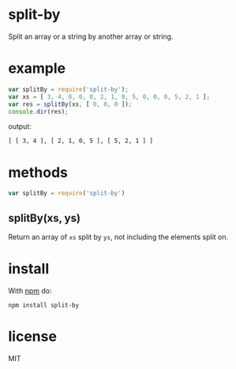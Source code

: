 split-by
========

Split an array or a string by another array or string.

example
=======

``` js
var splitBy = require('split-by');
var xs = [ 3, 4, 0, 0, 0, 2, 1, 0, 5, 0, 0, 0, 5, 2, 1 ];
var res = splitBy(xs, [ 0, 0, 0 ]);
console.dir(res);
```

output:

```
[ [ 3, 4 ], [ 2, 1, 0, 5 ], [ 5, 2, 1 ] ]
```

methods
=======

``` js
var splitBy = require('split-by')
```

splitBy(xs, ys)
---------------

Return an array of `xs` split by `ys`, not including the elements split on.

install
=======

With [npm](http://npmjs.org) do:

```
npm install split-by
```

license
=======

MIT

